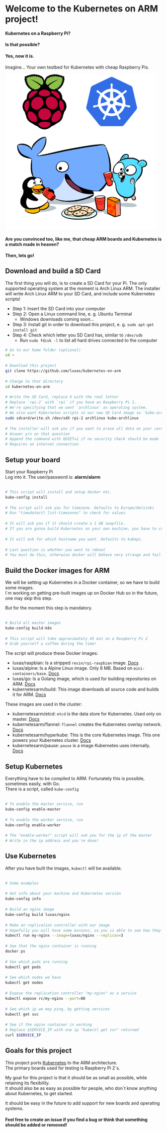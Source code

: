 # Welcome to the Kubernetes on ARM project!

#### Kubernetes on a Raspberry Pi?
#### Is that possible?

#### Yes, now it is. 	
Imagine... Your own testbed for Kubernetes with cheap Raspberry Pis.	

<img src="docs/raspberrypi-joins-kubernetes.png" height="500"/>


#### **Are you convinced too, like me, that cheap ARM boards and Kubernetes is a match made in heaven?**		
**Then, lets go!**

## Download and build a SD Card

The first thing you will do, is to create a SD Card for your Pi.
The only supported operating system at the moment is Arch Linux ARM.
The installer will write Arch Linux ARM to your SD Card, and include some Kubernetes scripts!

 - Step 1: Insert the SD Card into your computer
 - Step 2: Open a Linux command line, e. g. Ubuntu Terminal
	- Windows downloads coming soon...
 - Step 3: Install git in order to download this project, e. g. `sudo apt-get install git`
 - Step 4: Check which letter you SD Card has, similar to `/dev/sdb`
	- Run `sudo fdisk -l` to list all hard drives connected to the computer


```bash
# Go to our home folder (optional)
cd ~

# Download this project
git clone https://github.com/luxas/kubernetes-on-arm

# Change to that directory
cd kubernetes-on-arm

# Write the SD Card, replace X with the real letter
# Replace `rpi-2` with `rpi` if you have an Raspberry Pi 1.
# We're specifying that we want `archlinux` as operating system.
# We also want Kubernetes scripts in our new SD Card image so `kube-archlinux` should be there
sudo sdcard/write.sh /dev/sdX rpi-2 archlinux kube-archlinux

# The installer will ask you if you want to erase all data on your card
# Answer y/n on that question
# Append the command with QUIET=1 if no security check should be made
# Requires an internet connection
```

## Setup your board

Start your Raspberry Pi		
Log into it. The user/password is: **alarm/alarm**

```bash

# This script will install and setup docker etc.
kube-config install

# The script will ask you for timezone. Defaults to Europe/Helsinki
# Run "timedatectl list-timezones" to check for values

# It will ask you if it should create a 1 GB swapfile.
# If you are gonna build Kubernetes on your own machine, you have to create this

# It will ask for which hostname you want. Defaults to kubepi.

# Last question is whether you want to reboot
# You must do this, otherwise docker will behave very strange and fail
```


## Build the Docker images for ARM

We will be setting up Kubernetes in a Docker container, so we have to build some images.	
I´m working on getting pre-built images up on Docker Hub so in the future, one may skip this step.

But for the moment this step is mandatory.

```bash

# Build all master images
kube-config build-k8s

# This script will take approximately 45 min on a Raspberry Pi 2
# Grab yourself a coffee during the time!

```

The script will produce these Docker images: 	
 - luxas/raspbian: Is a stripped `resin/rpi-raspbian` image. [Docs]()
 - luxas/alpine: Is a Alpine Linux image. Only 8 MB. Based on `mini-containers/base`. [Docs]()
 - luxas/go: Is a Golang image, which is used for building repositories on ARM. [Docs]()
 - kubernetesarm/build: This image downloads all source code and builds it for ARM. [Docs]()

These images are used in the cluster:
 - kubernetesarm/etcd: `etcd` is the data store for Kubernetes. Used only on master. [Docs]()
 - kubernetesarm/flannel: `flannel` creates the Kubernetes overlay network. [Docs]()
 - kubernetesarm/hyperkube: This is the core Kubernetes image. This one powers your Kubernetes cluster. [Docs]()
 - kubernetesarm/pause: `pause` is a image Kubernetes uses internally. [Docs]()



## Setup Kubernetes

Everything have to be compiled to ARM. Fortunately this is possible, sometimes easily, with Go.		
There is a script, called `kube-config`

```bash

# To enable the master service, run
kube-config enable-master

# To enable the worker service, run
kube-config enable-worker

# The "enable-worker" script will ask you for the ip of the master
# Write in the ip address and you´re done!


```


## Use Kubernetes

After you have built the images, `kubectl` will be available.


```bash

# Some examples

# Get info about your machine and Kubernetes version
kube-config info

# Build an nginx image
kube-config build luxas/nginx

# Make an replication controller with our image
# Hopefully you will have some minions, so you is able to see how they spread across hosts
kubectl run my-nginx --image=luxas/nginx --replicas=3

# See that the nginx container is running
docker ps

# See which pods are running
kubectl get pods

# See which nodes we have
kubectl get nodes

# Expose the replication controller "my-nginx" as a service
kubectl expose rc/my-nginx --port=80

# See which ip we may ping, by getting services
kubectl get svc

# See if the nginx container is working
# Replace $SERVICE_IP with one ip "kubectl get svc" returned 
curl $SERVICE_IP

```



## Goals for this project

This project ports [Kubernetes](https://github.com/kubernetes/kubernetes) to the ARM architecture.	
The primary boards used for testing is Raspberry Pi 2´s.

My goal for this project is that it should be as small as possible, while retaining its flexibility.	
It should also be as easy as possible for people, who don´t know anything about Kubernetes, to get started.

It should be easy in the future to add support for new boards and operating systems.

#### Feel free to create an issue if you find a bug or think that something should be added or removed!